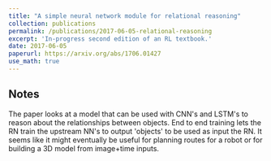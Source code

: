 ```yaml
---
title: "A simple neural network module for relational reasoning"
collection: publications
permalink: /publications/2017-06-05-relational-reasoning
excerpt: 'In-progress second edition of an RL textbook.'
date: 2017-06-05
paperurl: https://arxiv.org/abs/1706.01427
use_math: true
---
```


## Notes

The paper looks at a model that can be used with CNN's and LSTM's to reason about the relationships between objects.
End to end training lets the RN train the upstream NN's to output 'objects' to be used as input the RN.
It seems like it might eventually be useful for planning routes for a robot or for building a 3D model from image+time inputs.
